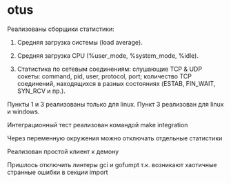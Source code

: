 # otus

Реализованы сборщики статистики:

1. Средняя загрузка системы (load average).

2. Средняя загрузка CPU (%user_mode, %system_mode, %idle).

3. Статистика по сетевым соединениям:
слушающие TCP & UDP сокеты: command, pid, user, protocol, port;
количество TCP соединений, находящихся в разных состояниях (ESTAB, FIN_WAIT, SYN_RCV и пр.).

Пункты 1 и 3 реализованы только для linux. Пункт 3 реализован для linux и windows.

Интеграционный тест реализован командой make integration

Через переменную окружения можно отключать отдельные статистики

Реализован простой клиент к демону

Пришлось отключить линтеры gci и gofumpt т.к. возникают хаотичные странные ошибки в секции import

